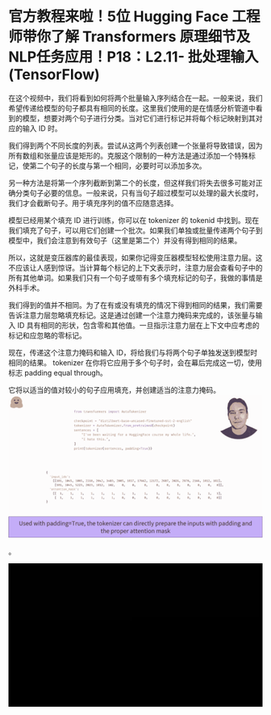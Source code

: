 # 官方教程来啦！5位 Hugging Face 工程师带你了解 Transformers 原理细节及NLP任务应用！P18：L2.11- 批处理输入(TensorFlow) 

在这个视频中，我们将看到如何将两个批量输入序列结合在一起。一般来说，我们希望传递给模型的句子都具有相同的长度。这里我们使用的是在情感分析管道中看到的模型，想要对两个句子进行分类。当对它们进行标记并将每个标记映射到其对应的输入 ID 时。

我们得到两个不同长度的列表。尝试从这两个列表创建一个张量将导致错误，因为所有数组和张量应该是矩形的。克服这个限制的一种方法是通过添加一个特殊标记，使第二个句子的长度与第一个相同，必要时可以添加多次。

另一种方法是将第一个序列截断到第二个的长度，但这样我们将失去很多可能对正确分类句子必要的信息。一般来说，只有当句子超过模型可以处理的最大长度时，我们才会截断句子。用于填充序列的值不应随意选择。

模型已经用某个填充 ID 进行训练，你可以在 tokenizer 的 tokenid 中找到。现在我们填充了句子，可以用它们创建一个批次。如果我们单独或批量传递两个句子到模型中，我们会注意到有效句子（这里是第二个）并没有得到相同的结果。

所以，这就是变压器库的最佳表现，如果你记得变压器模型轻松使用注意力层。这不应该让人感到惊讶。当计算每个标记的上下文表示时，注意力层会查看句子中的所有其他单词。如果我们只有一个句子或带有多个填充标记的句子，我做的事情是外科手术。

我们得到的值并不相同。为了在有或没有填充的情况下得到相同的结果，我们需要告诉注意力层忽略填充标记。这是通过创建一个注意力掩码来完成的，该张量与输入 ID 具有相同的形状，包含零和其他值。一旦指示注意力层在上下文中应考虑的标记和应忽略的零标记。

现在，传递这个注意力掩码和输入 ID，将给我们与将两个句子单独发送到模型时相同的结果。 tokenizer 在你将它应用于多个句子时，会在幕后完成这一切，使用标志 padding equal through。

它将以适当的值对较小的句子应用填充，并创建适当的注意力掩码。![](img/c40f36051c2a9fefe3706b138b5c4937_1.png)

。

![](img/c40f36051c2a9fefe3706b138b5c4937_3.png)
